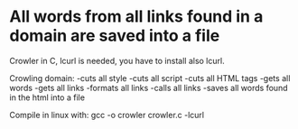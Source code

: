 # All words from all links found in a domain are saved into a file
Crowler in C, lcurl is needed, you have to install also lcurl.

Crowling domain:
  -cuts all style
  -cuts all script
  -cuts all HTML tags 
  -gets all words
  -gets all links 
  -formats all links
  -calls all links 
  -saves all words found in the html into a file

Compile in linux with:
gcc -o crowler crowler.c -lcurl
